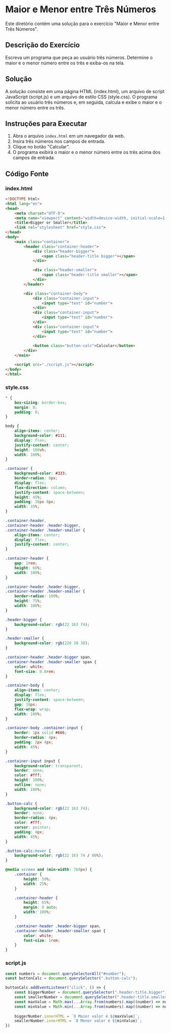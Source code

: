# Maior e Menor entre Três Números

Este diretório contém uma solução para o exercício "Maior e Menor entre Três Números".

## Descrição do Exercício

Escreva um programa que peça ao usuário três números. Determine o maior e o menor número entre os três e exiba-os na tela.

## Solução

A solução consiste em uma página HTML (index.html), um arquivo de script JavaScript (script.js) e um arquivo de estilo CSS (style.css). O programa solicita ao usuário três números e, em seguida, calcula e exibe o maior e o menor número entre os três.

## Instruções para Executar

1. Abra o arquivo `index.html` em um navegador da web.
2. Insira três números nos campos de entrada.
3. Clique no botão "Calcular".
4. O programa exibirá o maior e o menor número entre os três acima dos campos de entrada.

## Código Fonte

### index.html
```html
<!DOCTYPE html>
<html lang="en">
<head>
    <meta charset="UTF-8">
    <meta name="viewport" content="width=device-width, initial-scale=1.0">
    <title>Bigger or Smaller</title>
    <link rel="stylesheet" href="style.css">
</head>
<body>
    <main class="container">
        <header class="container-header">
            <div class="header-bigger">
                <span class="header-title bigger"></span>
            </div>

            <div class="header-smaller">
                <span class="header-title smaller"></span>
            </div>
        </header>

        <div class="container-body">
            <div class="container-input">
                <input type="text" id="number">
            </div>
            <div class="container-input">
                <input type="text" id="number">
            </div>
            <div class="container-input">
                <input type="text" id="number">
            </div>
            
            <button class="button-calc">Calcular</button>
        </div>
    </main>

    <script src="./script.js"></script>
</body>
</html>
```

### style.css
```css
* {
    box-sizing: border-box;
    margin: 0;
    padding: 0;
}

body {
    align-items: center;
    background-color: #111;
    display: flex;
    justify-content: center;
    height: 100vh;
    width: 100%;
}

.container {
    background-color: #333;
    border-radius: 8px;
    display: flex;
    flex-direction: column;
    justify-content: space-between;
    height: 45%;
    padding: 16px 8px;
    width: 35%;
}

.container-header,
.container-header .header-bigger,
.container-header .header-smaller {
    align-items: center;
    display: flex;
    justify-content: center;
}

.container-header {
    gap: 1rem;
    height: 60%;
    width: 100%;
}

.container-header .header-bigger,
.container-header .header-smaller {
    border-radius: 100%;
    height: 75%;
    width: 100%;
}

.header-bigger {
    background-color: rgb(22 163 74);
}

.header-smaller {
    background-color: rgb(220 38 38);
}

.container-header .header-bigger span,
.container-header .header-smaller span {
    color: white;
    font-size: 0.8rem;
}

.container-body {
    align-items: center;
    display: flex;
    justify-content: space-between;
    gap: 16px;
    flex-wrap: wrap;
    width: 100%;
}

.container-body .container-input {
    border: 1px solid #666;
    border-radius: 4px;
    padding: 2px 4px;
    width: 45%;
}

.container-input input {
    background-color: transparent;
    border: none;
    color: #fff;
    height: 100%;
    outline: none;
    width: 100%;
}

.button-calc {
    background-color: rgb(22 163 74);
    border: none;
    border-radius: 4px;
    color: #fff;
    cursor: pointer;
    padding: 4px;
    width: 45%;
}

.button-calc:hover {
    background-color: rgb(22 163 74 / 80%);
}

@media screen and (min-width: 768px) {
    .container {
        height: 50%;
        width: 25%;
    }

    .container-header {
        height: 65%;
        margin: 0 auto;
        width: 100%;
    }

    .container-header .header-bigger span,
    .container-header .header-smaller span {
        color: white;
        font-size: 1rem;
    }
}
```

### script.js
```js
const numbers = document.querySelectorAll("#number");
const buttonCalc = document.querySelector(".button-calc");

buttonCalc.addEventListener("click", () => {
    const biggerNumber = document.querySelector(".header-title.bigger");
    const smallerNumber = document.querySelector(".header-title.smaller");
    const maxValue = Math.max(...Array.from(numbers).map((number) => number.value));
    const minValue = Math.min(...Array.from(numbers).map((number) => number.value));
    
    biggerNumber.innerHTML = `O Maior valor é ${maxValue}`;
    smallerNumber.innerHTML = `O Menor valor é ${minValue}`;
})
```
